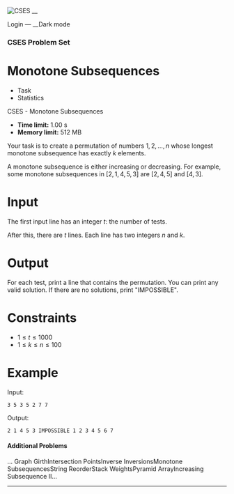 ![CSES](/logo.png?1) __

Login — __Dark mode

### CSES Problem Set

# Monotone Subsequences

  * Task
  * Statistics

CSES - Monotone Subsequences

  * **Time limit:** 1.00 s
  * **Memory limit:** 512 MB

Your task is to create a permutation of numbers $1,2,\dots,n$ whose longest
monotone subsequence has exactly $k$ elements.

A monotone subsequence is either increasing or decreasing. For example, some
monotone subsequences in $[2,1,4,5,3]$ are $[2,4,5]$ and $[4,3]$.

# Input

The first input line has an integer $t$: the number of tests.

After this, there are $t$ lines. Each line has two integers $n$ and $k$.

# Output

For each test, print a line that contains the permutation. You can print any
valid solution. If there are no solutions, print "IMPOSSIBLE".

# Constraints

  * $1 \le t \le 1000$
  * $1 \le k \le n \le 100$

# Example

Input:

``` 3 5 3 5 2 7 7 ```

Output:

``` 2 1 4 5 3 IMPOSSIBLE 1 2 3 4 5 6 7 ```

#### Additional Problems

... Graph GirthIntersection PointsInverse InversionsMonotone
SubsequencesString ReorderStack WeightsPyramid ArrayIncreasing Subsequence
II...

* * *

